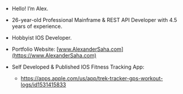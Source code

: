- Hello! I’m Alex.
- 26-year-old Professional Mainframe & REST API Developer with 4.5 years of experience.
- Hobbyist IOS Developer.
- Portfolio Website: [www.AlexanderSaha.com](https://www.AlexanderSaha.com)


- Self Developed & Published IOS Fitness Tracking App:
  - https://apps.apple.com/us/app/trek-tracker-gps-workout-logs/id1531415833
